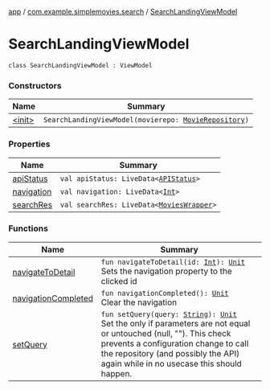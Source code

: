 [app](../../index.md) / [com.example.simplemovies.search](../index.md) / [SearchLandingViewModel](./index.md)

# SearchLandingViewModel

`class SearchLandingViewModel : ViewModel`

### Constructors

| Name | Summary |
|---|---|
| [&lt;init&gt;](-init-.md) | `SearchLandingViewModel(movierepo: `[`MovieRepository`](../../com.example.simplemovies.repositories/-movie-repository/index.md)`)` |

### Properties

| Name | Summary |
|---|---|
| [apiStatus](api-status.md) | `val apiStatus: LiveData<`[`APIStatus`](../../com.example.simplemovies.network/-a-p-i-status/index.md)`>` |
| [navigation](navigation.md) | `val navigation: LiveData<`[`Int`](https://kotlinlang.org/api/latest/jvm/stdlib/kotlin/-int/index.html)`>` |
| [searchRes](search-res.md) | `val searchRes: LiveData<`[`MoviesWrapper`](../../com.example.simplemovies.domain/-movies-wrapper/index.md)`>` |

### Functions

| Name | Summary |
|---|---|
| [navigateToDetail](navigate-to-detail.md) | `fun navigateToDetail(id: `[`Int`](https://kotlinlang.org/api/latest/jvm/stdlib/kotlin/-int/index.html)`): `[`Unit`](https://kotlinlang.org/api/latest/jvm/stdlib/kotlin/-unit/index.html)<br>Sets the navigation property to the clicked id |
| [navigationCompleted](navigation-completed.md) | `fun navigationCompleted(): `[`Unit`](https://kotlinlang.org/api/latest/jvm/stdlib/kotlin/-unit/index.html)<br>Clear the navigation |
| [setQuery](set-query.md) | `fun setQuery(query: `[`String`](https://kotlinlang.org/api/latest/jvm/stdlib/kotlin/-string/index.html)`): `[`Unit`](https://kotlinlang.org/api/latest/jvm/stdlib/kotlin/-unit/index.html)<br>Set the  only if parameters are not equal or untouched (null, ""). This check prevents a configuration change to call the repository (and possibly the API) again while in no usecase this should happen. |
